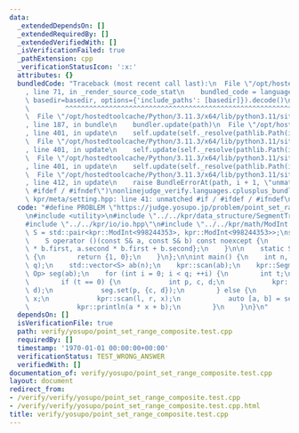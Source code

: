 ```yaml
---
data:
  _extendedDependsOn: []
  _extendedRequiredBy: []
  _extendedVerifiedWith: []
  _isVerificationFailed: true
  _pathExtension: cpp
  _verificationStatusIcon: ':x:'
  attributes: {}
  bundledCode: "Traceback (most recent call last):\n  File \"/opt/hostedtoolcache/Python/3.11.3/x64/lib/python3.11/site-packages/onlinejudge_verify/documentation/build.py\"\
    , line 71, in _render_source_code_stat\n    bundled_code = language.bundle(stat.path,\
    \ basedir=basedir, options={'include_paths': [basedir]}).decode()\n          \
    \         ^^^^^^^^^^^^^^^^^^^^^^^^^^^^^^^^^^^^^^^^^^^^^^^^^^^^^^^^^^^^^^^^^^^^^^^^^^^^^^^^^\n\
    \  File \"/opt/hostedtoolcache/Python/3.11.3/x64/lib/python3.11/site-packages/onlinejudge_verify/languages/cplusplus.py\"\
    , line 187, in bundle\n    bundler.update(path)\n  File \"/opt/hostedtoolcache/Python/3.11.3/x64/lib/python3.11/site-packages/onlinejudge_verify/languages/cplusplus_bundle.py\"\
    , line 401, in update\n    self.update(self._resolve(pathlib.Path(included), included_from=path))\n\
    \  File \"/opt/hostedtoolcache/Python/3.11.3/x64/lib/python3.11/site-packages/onlinejudge_verify/languages/cplusplus_bundle.py\"\
    , line 401, in update\n    self.update(self._resolve(pathlib.Path(included), included_from=path))\n\
    \  File \"/opt/hostedtoolcache/Python/3.11.3/x64/lib/python3.11/site-packages/onlinejudge_verify/languages/cplusplus_bundle.py\"\
    , line 401, in update\n    self.update(self._resolve(pathlib.Path(included), included_from=path))\n\
    \  File \"/opt/hostedtoolcache/Python/3.11.3/x64/lib/python3.11/site-packages/onlinejudge_verify/languages/cplusplus_bundle.py\"\
    , line 412, in update\n    raise BundleErrorAt(path, i + 1, \"unmatched #if /\
    \ #ifdef / #ifndef\")\nonlinejudge_verify.languages.cplusplus_bundle.BundleErrorAt:\
    \ kpr/meta/setting.hpp: line 41: unmatched #if / #ifdef / #ifndef\n"
  code: "#define PROBLEM \"https://judge.yosupo.jp/problem/point_set_range_composite\"\
    \n#include <utility>\n#include \"../../kpr/data_structure/SegmentTree.hpp\"\n\
    #include \"../../kpr/io/io.hpp\"\n#include \"../../kpr/math/ModInt.hpp\"\n\nusing\
    \ S = std::pair<kpr::ModInt<998244353>, kpr::ModInt<998244353>>;\nstruct Op {\n\
    \    S operator ()(const S& a, const S& b) const noexcept {\n        return {a.first\
    \ * b.first, a.second * b.first + b.second};\n    }\n\n    static S id() noexcept\
    \ {\n        return {1, 0};\n    }\n};\n\nint main() {\n    int n, q;\n    kpr::scan(n,\
    \ q);\n    std::vector<S> ab(n);\n    kpr::scan(ab);\n    kpr::SegmentTree<S,\
    \ Op> seg(ab);\n    for (int i = 0; i < q; ++i) {\n        int t;\n        kpr::scan(t);\n\
    \        if (t == 0) {\n            int p, c, d;\n            kpr::scan(p, c,\
    \ d);\n            seg.set(p, {c, d});\n        } else {\n            int l, r,\
    \ x;\n            kpr::scan(l, r, x);\n            auto [a, b] = seg.prod(l, r);\n\
    \            kpr::println(a * x + b);\n        }\n    }\n}\n"
  dependsOn: []
  isVerificationFile: true
  path: verify/yosupo/point_set_range_composite.test.cpp
  requiredBy: []
  timestamp: '1970-01-01 00:00:00+00:00'
  verificationStatus: TEST_WRONG_ANSWER
  verifiedWith: []
documentation_of: verify/yosupo/point_set_range_composite.test.cpp
layout: document
redirect_from:
- /verify/verify/yosupo/point_set_range_composite.test.cpp
- /verify/verify/yosupo/point_set_range_composite.test.cpp.html
title: verify/yosupo/point_set_range_composite.test.cpp
---
```

